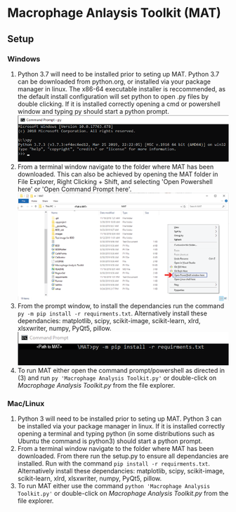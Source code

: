 # Macrophage Anlaysis Toolkit (MAT)

## Setup
### Windows
1. Python 3.7 will need to be installed prior to seting up MAT. Python 3.7 can be 
    downloaded from python.org, or installed via your package manager in linux. 
    The x86-64 executable installer is reccommended, as the default install
    configuration will set python to open .py files by double clicking. If it 
    is installed correctly opening a cmd or powershell window  and typing py
    should start a python prompt.
    ![](./images/command_prompt_py.png)
2. From a terminal window navigate to the folder where MAT has been downloaded. 
    This can also be achieved by opening the MAT folder in File Explorer,
    Right Clicking + Shift, and selecting 'Open Powershell here' or 'Open 
    Command Prompt here'.
    ![](./images/file_explorer_open_cmd.png)
3.  From the prompt window, to install the dependancies run the command 
    `py -m pip install -r requirments.txt`. Alternatively install these 
    dependancies: matplotlib, scipy, scikit-image, scikit-learn, xlrd, xlsxwriter,
    numpy, PyQt5, pillow.
    ![](./images/command_prompt_install.png)
4. To run MAT either open the command prompt/powershell as directed in (3) and
   run `py 'Macrophage Analysis Toolkit.py'` or double-click on 
   *Macrophage Analysis Toolkit.py* from the file explorer.

### Mac/Linux
1. Python 3 will need to be installed prior to seting up MAT. Python 3 can be 
    installed via your package manager in linux. If it is installed correctly
    opening a terminal and typing python (in some distributions such as Ubuntu
    the command is python3) should start a python prompt.
2. From a terminal window navigate to the folder where MAT has been downloaded. 
    From there run the setup.py to ensure all dependancies are installed. Run
    with the command `pip install -r requirments.txt`. Alternatively install these 
    dependancies: matplotlib, scipy, scikit-image, scikit-learn, xlrd, xlsxwriter,
    numpy, PyQt5, pillow.
3. To run MAT either use the command `python 'Macrophage Analysis Toolkit.py'` or
    double-click on *Macrophage Analysis Toolkit.py* from the file explorer.
